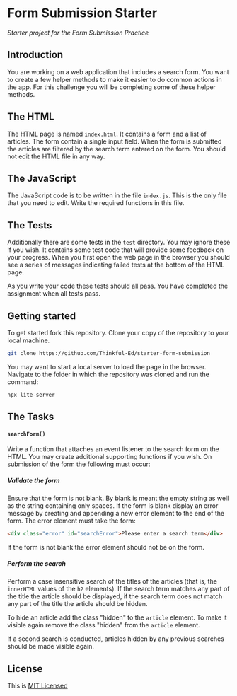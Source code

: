 # Form Submission Starter

_Starter project for the Form Submission Practice_

## Introduction

You are working on a web application that includes a search form. You want to create a few helper methods to make it easier to do common actions in the app. For this challenge you will be completing some of these helper methods.

## The HTML

The HTML page is named `index.html`. It contains a form and a list of articles. The form contain a single input field. When the form is submitted the articles are filtered by the search term entered on the form. You should not edit the HTML file in any way.

## The JavaScript

The JavaScript code is to be written in the file `index.js`. This is the only file that you need to edit. Write the required functions in this file.

## The Tests

Additionally there are some tests in the `test` directory. You may ignore these if you wish. It contains some test code that will provide some feedback on your progress. When you first open the web page in the browser you should see a series of messages indicating failed tests at the bottom of the HTML page.

As you write your code these tests should all pass. You have completed the assignment when all tests pass.

## Getting started

To get started fork this repository. Clone your copy of the repository to your local machine.

```bash
git clone https://github.com/Thinkful-Ed/starter-form-submission
```

You may want to start a local server to load the page in the browser. Navigate to the folder in which the repository was cloned and run the command:

```bash
npx lite-server
```

## The Tasks

#### `searchForm()`

Write a function that attaches an event listener to the search form on the HTML. You may create additional supporting functions if you wish. On submission of the form the following must occur:

##### Validate the form

Ensure that the form is not blank. By blank is meant the empty string as well as the string containing only spaces. If the form is blank display an error message by creating and appending a new error element to the end of the form. The error element must take the form:

```html
<div class="error" id="searchError">Please enter a search term</div>
```

If the form is not blank the error element should not be on the form.

##### Perform the search

Perform a case insensitive search of the titles of the articles (that is, the `innerHTML` values of the `h2` elements). If the search term matches any part of the title the article should be displayed, if the search term does not match any part of the title the article should be hidden.

To hide an article add the class "hidden" to the `article` element. To make it visible again remove the class "hidden" from the `article` element.

If a second search is conducted, articles hidden by any previous searches should be made visible again.

## License

This is [MIT Licensed](LICENSE)
